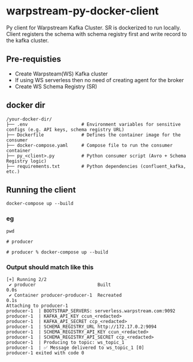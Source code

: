# warpstream-py-docker-client
Py client for Warpstream Kafka Cluster. SR is dockerized to run locally. Client registers the schema with schema registry first and write record to the kafka cluster.

## Pre-requisties
* Create Warpsteam(WS) Kafka cluster 
* If using WS serverless then no need of creating agent for the broker
* Create WS Schema Registry (SR)

## docker dir 
```
/your-docker-dir/
├── .env                    # Environment variables for sensitive configs (e.g. API keys, schema registry URL)
├── Dockerfile              # Defines the container image for the consumer
├── docker-compose.yaml     # Compose file to run the consumer container
├── py_<client>.py          # Python consumer script (Avro + Schema Registry logic)
├── requirements.txt        # Python dependencies (confluent_kafka, etc.)
```

## Running the client
```docker-compose up --build```

### eg
```pwd```

```# producer```

```# producer % docker-compose up --build```

### Output should match like this
```
[+] Running 2/2
 ✔ producer                       Built                                                                                                                 0.0s 
 ✔ Container producer-producer-1  Recreated                                                                                                             0.1s 
Attaching to producer-1
producer-1  | BOOTSTRAP_SERVERS: serverless.warpstream.com:9092
producer-1  | KAFKA_API_KEY ccun_<redacted>
producer-1  | KAFKA_API_SECRET ccp_<redacted>
producer-1  | SCHEMA_REGISTRY_URL http://172.17.0.2:9094
producer-1  | SCHEMA_REGISTRY_API_KEY ccun_<redacted>
producer-1  | SCHEMA_REGISTRY_API_SECRET ccp_<redacted>
producer-1  | Producing to topic: ws_topic_1
producer-1  | ✅ Message delivered to ws_topic_1 [0]
producer-1 exited with code 0
```
